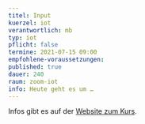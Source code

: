 ```yaml
---
titel: Input
kuerzel: iot
verantwortlich: mb
typ: iot
pflicht: false
termine: 2021-07-15 09:00
empfohlene-voraussetzungen: 
published: true
dauer: 240
raum: zoom-iot
info: Heute geht es um …
---
```


Infos gibt es auf der [Website zum Kurs](https://moxd.io/iot2020).